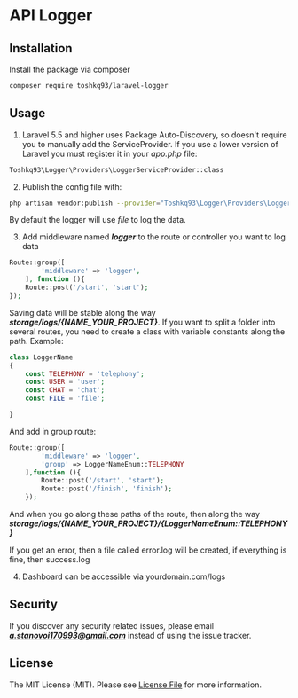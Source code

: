 # API Logger

##  Installation

Install the package via composer

```bash
composer require toshkq93/laravel-logger
```
## Usage

1.  Laravel 5.5 and higher uses Package Auto-Discovery, so doesn't require you to manually add the ServiceProvider. If you use a lower version of Laravel you must register it in your
    _app.php_ file:

```bash
Toshkq93\Logger\Providers\LoggerServiceProvider::class
```

2. Publish the config file with:

```bash
php artisan vendor:publish --provider="Toshkq93\Logger\Providers\LoggerProvider"
```

By default the logger will use *file* to log the data.

3. Add middleware named ***logger*** to the route or controller you want to log data

```php
Route::group([
        'middleware' => 'logger',
    ], function (){
    Route::post('/start', 'start');
});
```
Saving data will be stable along the way ***storage/logs/{NAME_YOUR_PROJECT}***. If you want to split a folder into several routes, you need to create a class with variable constants along the path. Example:

```php
class LoggerName
{
    const TELEPHONY = 'telephony';
    const USER = 'user';
    const CHAT = 'chat';
    const FILE = 'file';

}
```
And add in group route:

```php
Route::group([
        'middleware' => 'logger',
        'group' => LoggerNameEnum::TELEPHONY
    ],function (){
        Route::post('/start', 'start');
        Route::post('/finish', 'finish');
    });
```

And when you go along these paths of the route, then along the way ***storage/logs/{NAME_YOUR_PROJECT}/{LoggerNameEnum::TELEPHONY}***

If you get an error, then a file called error.log will be created, if everything is fine, then success.log

4. Dashboard can be accessible via yourdomain.com/logs

## Security

If you discover any security related issues, please email ***a.stanovoi170993@gmail.com*** instead of using the issue tracker.

## License

The MIT License (MIT). Please see [License File](LICENSE.md) for more information.
